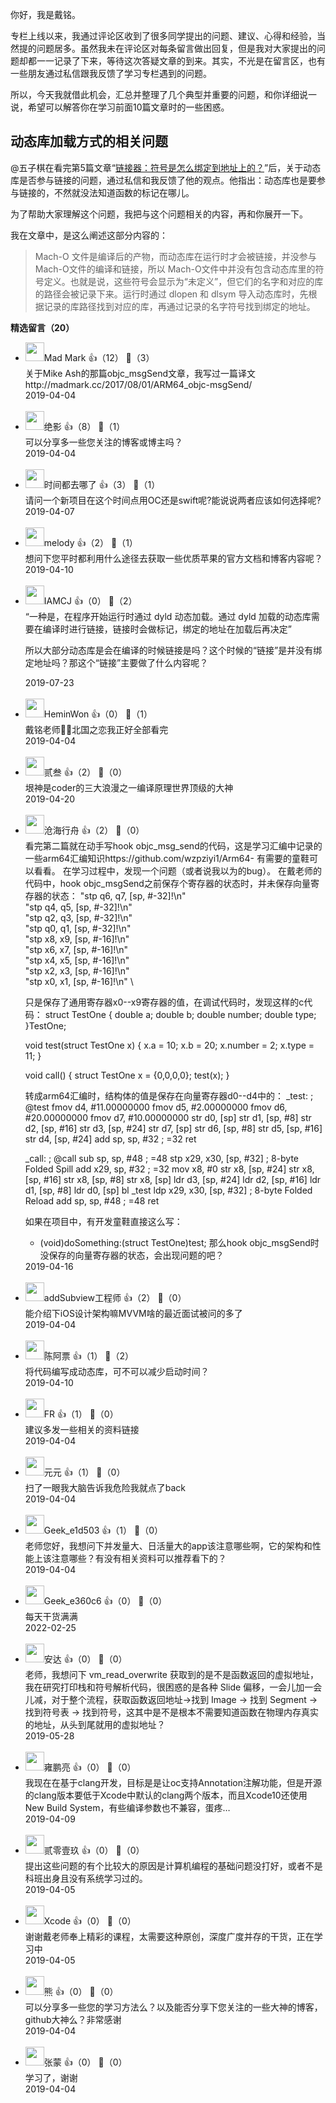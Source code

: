 你好，我是戴铭。

专栏上线以来，我通过评论区收到了很多同学提出的问题、建议、心得和经验，当然提的问题居多。虽然我未在评论区对每条留言做出回复，但是我对大家提出的问题却都一一记录了下来，等待这次答疑文章的到来。其实，不光是在留言区，也有一些朋友通过私信跟我反馈了学习专栏遇到的问题。

所以，今天我就借此机会，汇总并整理了几个典型并重要的问题，和你详细说一说，希望可以解答你在学习前面10篇文章时的一些困惑。

## 动态库加载方式的相关问题

@五子棋在看完第5篇文章“[链接器：符号是怎么绑定到地址上的？](https://time.geekbang.org/column/article/86840)”后，关于动态库是否参与链接的问题，通过私信和我反馈了他的观点。他指出：动态库也是要参与链接的，不然就没法知道函数的标记在哪儿。

为了帮助大家理解这个问题，我把与这个问题相关的内容，再和你展开一下。

我在文章中，是这么阐述这部分内容的：

> Mach-O 文件是编译后的产物，而动态库在运行时才会被链接，并没参与 Mach-O文件的编译和链接，所以 Mach-O文件中并没有包含动态库里的符号定义。也就是说，这些符号会显示为“未定义”，但它们的名字和对应的库的路径会被记录下来。运行时通过 dlopen 和 dlsym 导入动态库时，先根据记录的库路径找到对应的库，再通过记录的名字符号找到绑定的地址。
<div><strong>精选留言（20）</strong></div><ul>
<li><img src="https://static001.geekbang.org/account/avatar/00/15/fc/aa/290bc8db.jpg" width="30px"><span>Mad Mark</span> 👍（12） 💬（3）<div>关于Mike Ash的那篇objc_msgSend文章，我写过一篇译文 http:&#47;&#47;madmark.cc&#47;2017&#47;08&#47;01&#47;ARM64_objc-msgSend&#47;</div>2019-04-04</li><br/><li><img src="https://static001.geekbang.org/account/avatar/00/14/79/cb/3fb26f09.jpg" width="30px"><span>绝影</span> 👍（8） 💬（1）<div>可以分享多一些您关注的博客或博主吗？</div>2019-04-04</li><br/><li><img src="https://static001.geekbang.org/account/avatar/00/0f/4c/e9/6c5191ea.jpg" width="30px"><span>时间都去哪了</span> 👍（3） 💬（1）<div>请问一个新项目在这个时间点用OC还是swift呢?能说说两者应该如何选择呢?</div>2019-04-07</li><br/><li><img src="http://thirdwx.qlogo.cn/mmopen/vi_32/DYAIOgq83er5UDwD5Gcpic1nQBZ1c2toZBtZsicVcaKItoiaHymUIopxcGkkVMcFEQP7DMDWibNZpzvfEWN8egKN9g/132" width="30px"><span>melody</span> 👍（2） 💬（1）<div>想问下您平时都利用什么途径去获取一些优质苹果的官方文档和博客内容呢？</div>2019-04-10</li><br/><li><img src="https://static001.geekbang.org/account/avatar/00/0f/e1/7e/b4b259c7.jpg" width="30px"><span>IAMCJ</span> 👍（0） 💬（2）<div>“一种是，在程序开始运行时通过 dyld 动态加载。通过 dyld 加载的动态库需要在编译时进行链接，链接时会做标记，绑定的地址在加载后再决定”

所以大部分动态库是会在编译的时候链接是吗？这个时候的“链接”是并没有绑定地址吗？那这个“链接”主要做了什么内容呢？</div>2019-07-23</li><br/><li><img src="http://thirdwx.qlogo.cn/mmopen/vi_32/Q0j4TwGTfTJnx7B5U2PNYX8Ps0uAA3St9d1NGAaMJOrMbknWganEM0GxXHIdLCWvLXZRO1Tvs6YiaEnem2oN73g/132" width="30px"><span>HeminWon</span> 👍（0） 💬（1）<div>戴铭老师👊🏼北国之恋我正好全部看完</div>2019-04-04</li><br/><li><img src="https://static001.geekbang.org/account/avatar/00/16/f5/4b/67495ca4.jpg" width="30px"><span>贰叁</span> 👍（2） 💬（0）<div>垠神是coder的三大浪漫之一编译原理世界顶级的大神</div>2019-04-20</li><br/><li><img src="https://static001.geekbang.org/account/avatar/00/16/2e/bf/26485326.jpg" width="30px"><span>沧海行舟</span> 👍（2） 💬（0）<div>看完第二篇就在动手写hook objc_msg_send的代码，这是学习汇编中记录的一些arm64汇编知识https:&#47;&#47;github.com&#47;wzpziyi1&#47;Arm64-
有需要的童鞋可以看看。
在学习过程中，发现一个问题（或者说我以为的bug）。
在戴老师的代码中，hook objc_msgSend之前保存个寄存器的状态时，并未保存向量寄存器的状态：
&quot;stp q6, q7, [sp, #-32]!\n&quot; \
&quot;stp q4, q5, [sp, #-32]!\n&quot; \
&quot;stp q2, q3, [sp, #-32]!\n&quot; \
&quot;stp q0, q1, [sp, #-32]!\n&quot; \
&quot;stp x8, x9, [sp, #-16]!\n&quot; \
&quot;stp x6, x7, [sp, #-16]!\n&quot; \
&quot;stp x4, x5, [sp, #-16]!\n&quot; \
&quot;stp x2, x3, [sp, #-16]!\n&quot; \
&quot;stp x0, x1, [sp, #-16]!\n&quot; \

只是保存了通用寄存器x0--x9寄存器的值，在调试代码时，发现这样的c代码：
struct TestOne {
    double a;
    double b;
    double number;
    double type;
}TestOne;

void test(struct TestOne x) {
    x.a = 10;
    x.b = 20;
    x.number = 2;
    x.type = 11;
}

void call() {
    struct TestOne x = {0,0,0,0};
    test(x);
}

转成arm64汇编时，结构体的值是保存在向量寄存器d0--d4中的：
_test:                                  ; @test
	fmov	d4, #11.00000000
	fmov	d5, #2.00000000
	fmov	d6, #20.00000000
	fmov	d7, #10.00000000
	str	d0, [sp]
	str	d1, [sp, #8]
	str	d2, [sp, #16]
	str	d3, [sp, #24]
	str	d7, [sp]
	str	d6, [sp, #8]
	str	d5, [sp, #16]
	str	d4, [sp, #24]
	add	sp, sp, #32             ; =32
	ret


_call:                                  ; @call
	sub	sp, sp, #48             ; =48
	stp	x29, x30, [sp, #32]     ; 8-byte Folded Spill
	add	x29, sp, #32            ; =32
	mov	x8, #0
	str	x8, [sp, #24]
	str	x8, [sp, #16]
	str	x8, [sp, #8]
	str	x8, [sp]
	ldr	d3, [sp, #24]
	ldr	d2, [sp, #16]
	ldr	d1, [sp, #8]
	ldr	d0, [sp]
	bl	_test
	ldp	x29, x30, [sp, #32]     ; 8-byte Folded Reload
	add	sp, sp, #48             ; =48
	ret

如果在项目中，有开发童鞋直接这么写：
- (void)doSomething:(struct TestOne)test;
那么hook objc_msgSend时没保存的向量寄存器的状态，会出现问题的吧？</div>2019-04-16</li><br/><li><img src="https://static001.geekbang.org/account/avatar/00/16/48/78/cead201c.jpg" width="30px"><span>addSubview工程师</span> 👍（2） 💬（0）<div>能介绍下iOS设计架构嘛MVVM啥的最近面试被问的多了</div>2019-04-04</li><br/><li><img src="https://static001.geekbang.org/account/avatar/00/12/eb/b0/2af13c30.jpg" width="30px"><span>陈阿票</span> 👍（1） 💬（2）<div>将代码编写成动态库，可不可以减少启动时间？</div>2019-04-10</li><br/><li><img src="https://static001.geekbang.org/account/avatar/00/15/34/40/a84b6612.jpg" width="30px"><span>FR</span> 👍（1） 💬（0）<div>建议多发一些相关的资料链接</div>2019-04-04</li><br/><li><img src="https://static001.geekbang.org/account/avatar/00/16/34/e9/238acb66.jpg" width="30px"><span>元元</span> 👍（1） 💬（0）<div>扫了一眼我大脑告诉我危险我就点了back</div>2019-04-04</li><br/><li><img src="http://thirdwx.qlogo.cn/mmopen/vi_32/Q0j4TwGTfTIOThWTmnhVX65gbpDVUJicQ1GO5YscfIiaLNicyNPz4eHDz1GwWlteJxRovgyjcfNwiaqFtic8Oibkat9g/132" width="30px"><span>Geek_e1d503</span> 👍（1） 💬（0）<div>老师您好，我想问下并发量大、日活量大的app该注意哪些啊，它的架构和性能上该注意哪些？有没有相关资料可以推荐看下的？</div>2019-04-04</li><br/><li><img src="" width="30px"><span>Geek_e360c6</span> 👍（0） 💬（0）<div>每天干货满满</div>2022-02-25</li><br/><li><img src="https://static001.geekbang.org/account/avatar/00/16/3c/ce/fb018173.jpg" width="30px"><span>安达</span> 👍（0） 💬（0）<div>老师，我想问下 vm_read_overwrite 获取到的是不是函数返回的虚拟地址，我在研究打印栈和符号解析代码，很困惑的是各种 Slide 偏移，一会儿加一会儿减，对于整个流程，获取函数返回地址-&gt;找到 Image -&gt; 找到 Segment -&gt; 找到符号表 -&gt; 找到符号，这其中是不是根本不需要知道函数在物理内存真实的地址，从头到尾就用的虚拟地址？</div>2019-05-28</li><br/><li><img src="https://static001.geekbang.org/account/avatar/00/12/01/58/98719136.jpg" width="30px"><span>雍鹏亮</span> 👍（0） 💬（0）<div>我现在在基于clang开发，目标是是让oc支持Annotation注解功能，但是开源的clang版本要低于Xcode中默认的clang两个版本，而且Xcode10还使用New Build System，有些编译参数也不兼容，蛋疼…</div>2019-04-09</li><br/><li><img src="https://static001.geekbang.org/account/avatar/00/16/3e/14/6883d313.jpg" width="30px"><span>贰零壹玖</span> 👍（0） 💬（0）<div>提出这些问题的有个比较大的原因是计算机编程的基础问题没打好，或者不是科班出身且没有系统学习过的。</div>2019-04-05</li><br/><li><img src="" width="30px"><span>Xcode</span> 👍（0） 💬（0）<div>谢谢戴老师奉上精彩的课程，太需要这种原创，深度广度并存的干货，正在学习中</div>2019-04-05</li><br/><li><img src="https://static001.geekbang.org/account/avatar/00/15/74/44/6d80dc8b.jpg" width="30px"><span>熊</span> 👍（0） 💬（0）<div>可以分享多一些您的学习方法么？以及能否分享下您关注的一些大神的博客，github大神么？非常感谢</div>2019-04-04</li><br/><li><img src="https://static001.geekbang.org/account/avatar/00/0f/ce/52/4f1911b5.jpg" width="30px"><span>张蒙</span> 👍（0） 💬（0）<div>学习了，谢谢</div>2019-04-04</li><br/>
</ul>